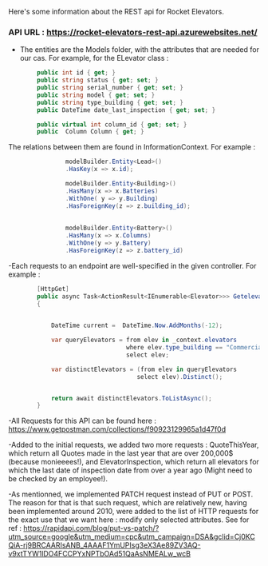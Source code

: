 Here's some information about the REST api for Rocket Elevators.

### API URL : https://rocket-elevators-rest-api.azurewebsites.net/

- The entities are the Models folder, with the attributes that are needed for our cas. For example, for the ELevator class : 

```C#
        public int id { get; }
        public string status { get; set; }
        public string serial_number { get; set; }
        public string model { get; set; }
        public string type_building { get; set; }
        public DateTime date_last_inspection { get; set; }

        public virtual int column_id { get; set; }
        public  Column Column { get; }
```

The relations between them are found in InformationContext. For example :

```C#
                modelBuilder.Entity<Lead>()
                .HasKey(x => x.id);

                modelBuilder.Entity<Building>()
                .HasMany(x => x.Batteries)
                .WithOne( y => y.Building)
                .HasForeignKey(z => z.building_id);
                
                
                modelBuilder.Entity<Battery>()
                .HasMany(x => x.Columns)
                .WithOne(y => y.Battery)
                .HasForeignKey(z => z.battery_id)
```
-Each requests to an endpoint are well-specified in the given controller. For example :

```C#
        [HttpGet]
        public async Task<ActionResult<IEnumerable<Elevator>>> Getelevators()
        {
           

            DateTime current =  DateTime.Now.AddMonths(-12);

            var queryElevators = from elev in _context.elevators
                                 where elev.type_building == "Commercial" || elev.date_last_inspection < current
                                 select elev;

            var distinctElevators = (from elev in queryElevators
                                    select elev).Distinct();


            return await distinctElevators.ToListAsync();
        }
```
-All Requests for this API can be found here : https://www.getpostman.com/collections/f90923129965a1d47f0d

-Added to the initial requests, we added two more requests : QuoteThisYear, which return all Quotes made in the last year that are over 200,000$ (because monieeees!),
and ElevatorInspection, which return all elevators for which the last date of inspection date from over a year ago (Might need to be checked by an employee!).

-As mentionned, we implemented PATCH request instead of PUT or POST. The reason for that is that such request, which are relatively new, having been implemented around 2010, 
were added to the list of HTTP requests for the exact use that we want here : modify only selected attributes. See for ref :
https://rapidapi.com/blog/put-vs-patch/?utm_source=google&utm_medium=cpc&utm_campaign=DSA&gclid=Cj0KCQiA-rj9BRCAARIsANB_4AAAF1YmUPIsg3eX3Ae89ZV3AQ-v9xtTYW1lDO4FCCPYxNPTbOAd51QaAsNMEALw_wcB

